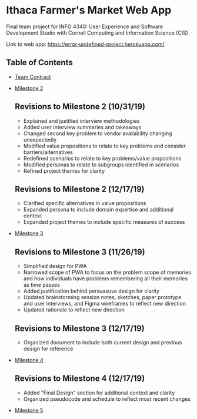 # Ithaca Farmer's Market Web App

Final team project for INFO 4340: User Experience and Software Development Studio with Cornell Computing and Information Science (CIS)

Link to web app: https://error-undefined-project.herokuapp.com/

## Table of Contents
- [Team Contract](documents/team-contract.md)

- [Milestone 2](documents/milestone-2.md)
    ## Revisions to Milestone 2 (10/31/19)
    - Explained and justified interview methodologies
    - Added user interview summaries and takeaways
    - Changed second key problem to vendor availability changing unexpectedly
    - Modified value propositions to relate to key problems and consider barriers/alternatives 
    - Redefined scenarios to relate to key problems/value propositions
    - Modified personas to relate to subgroups identified in scenarios
    - Refined project themes for clarity

    ## Revisions to Milestone 2 (12/17/19)
    - Clarified specific alternatives in value propositions
    - Expanded persona to include domain expertise and additional context
    - Expanded project themes to include specific measures of success

- [Milestone 3](documents/milestone-3.md)
    ## Revisions to Milestone 3 (11/26/19)
    - Simplified design for PWA
    - Narrowed scope of PWA to focus on the problem scope of memories and how individuals have problems remembering all their memories as time passes
    - Added justification behind persuasuve design for clarity
    - Updated brainstorming session notes, sketches, paper prototype and user interviews, and Figma wireframes to reflect new direction
    -  Updated rationale to reflect new direction

    ## Revisions to Milestone 3 (12/17/19)
    - Organized document to include both current design and previous design for reference

- [Milestone 4](documents/milestone-4.md)
    ## Revisions to Milestone 4 (12/17/19)
    - Added "Final Design" section for additional context and clarity
    - Organized pseudocode and schedule to reflect most recent changes

- [Milestone 5](documents/milestone-5.md)

<!-- ## Project setup
```
npm install
```

### Compiles and hot-reloads for development
```
npm run serve
```

### Compiles and minifies for production
```
npm run build
```

### Run your tests
```
npm run test
```

### Lints and fixes files
```
npm run lint
```

### Customize configuration
See [Configuration Reference](https://cli.vuejs.org/config/). -->
